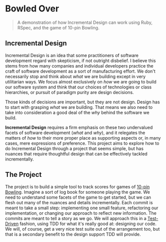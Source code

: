 # Bowled Over

> A demonstration of how Incremental Design can work using Ruby, RSpec, and the
game of 10-pin Bowling.

## Incremental Design

Incremental Design is an idea that some practitioners of software development
regard with skepticism, if not outright disbelief. I believe this stems from
how many companies and individual developers practice the craft of software
development as a sort of manufacturing effort. We don't necessarily stop and
think about _what_ we are building except in very utilitarian ways. We focus
almost exclusively on _how_ we are going to build our software system and
think that our choices of technologies or class hierarchies, or pursuit of
paradigm purity are design decisions.

Those kinds of decisions are important, but they are not design. Design has to
start with grasping _what_ we are building. That means we also need to take
into consideration a good deal of the _why_ behind the software we build.

**Incremental Design** requires a firm emphasis on these two undervalued
facets of software development (_what_ and _why_), and it relegates the
matters of _how_ to their more proper place as supporting aspects or, in many
cases, mere expressions of preference. This project aims to explore how to do
Incremental Design through a project that seems simple, but has nuances that
require thoughtful design that can be effectively tackled incrementally.

## The Project

The project is to build a simple tool to track scores for games of [10-pin
Bowling][tenpin]. Imagine a sort of log book for someone playing the game. We
need to understand some facets of the game to get started, but we can flesh out
many of the nuances and details incrementally. Each commit is meant to take a
small step: implementing one small feature, refactoring our implementation, or
changing our approach to reflect new information. The commits are meant to tell
a story as we go. We will approach this in a [Test-Driven][tdd] fashion, using TDD for
what it's really good at: designing our code. We will, of course, get a very
nice test suite out of the arrangement too, but that is a secondary benefit to
the design support TDD will provide.

[tenpin]: https://en.wikipedia.org/wiki/Ten-pin_bowling
[tdd]: https://en.wikipedia.org/wiki/Test-driven_development
